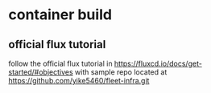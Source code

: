 # container build

## official flux tutorial
follow the official flux tutorial in https://fluxcd.io/docs/get-started/#objectives with sample repo located at https://github.com/yike5460/fleet-infra.git
